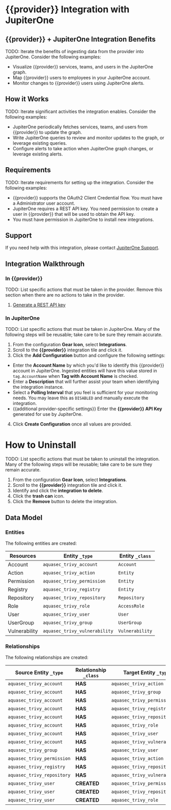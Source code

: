 # {{provider}} Integration with JupiterOne

## {{provider}} + JupiterOne Integration Benefits

TODO: Iterate the benefits of ingesting data from the provider into JupiterOne.
Consider the following examples:

- Visualize {{provider}} services, teams, and users in the JupiterOne graph.
- Map {{provider}} users to employees in your JupiterOne account.
- Monitor changes to {{provider}} users using JupiterOne alerts.

## How it Works

TODO: Iterate significant activities the integration enables. Consider the
following examples:

- JupiterOne periodically fetches services, teams, and users from {{provider}}
  to update the graph.
- Write JupiterOne queries to review and monitor updates to the graph, or
  leverage existing queries.
- Configure alerts to take action when JupiterOne graph changes, or leverage
  existing alerts.

## Requirements

TODO: Iterate requirements for setting up the integration. Consider the
following examples:

- {{provider}} supports the OAuth2 Client Credential flow. You must have a
  Administrator user account.
- JupiterOne requires a REST API key. You need permission to create a user in
  {{provider}} that will be used to obtain the API key.
- You must have permission in JupiterOne to install new integrations.

## Support

If you need help with this integration, please contact
[JupiterOne Support](https://support.jupiterone.io).

## Integration Walkthrough

### In {{provider}}

TODO: List specific actions that must be taken in the provider. Remove this
section when there are no actions to take in the provider.

1. [Generate a REST API key](https://example.com/docs/generating-api-keys)

### In JupiterOne

TODO: List specific actions that must be taken in JupiterOne. Many of the
following steps will be reusable; take care to be sure they remain accurate.

1. From the configuration **Gear Icon**, select **Integrations**.
2. Scroll to the **{{provider}}** integration tile and click it.
3. Click the **Add Configuration** button and configure the following settings:

- Enter the **Account Name** by which you'd like to identify this {{provider}}
  account in JupiterOne. Ingested entities will have this value stored in
  `tag.AccountName` when **Tag with Account Name** is checked.
- Enter a **Description** that will further assist your team when identifying
  the integration instance.
- Select a **Polling Interval** that you feel is sufficient for your monitoring
  needs. You may leave this as `DISABLED` and manually execute the integration.
- {{additional provider-specific settings}} Enter the **{{provider}} API Key**
  generated for use by JupiterOne.

4. Click **Create Configuration** once all values are provided.

# How to Uninstall

TODO: List specific actions that must be taken to uninstall the integration.
Many of the following steps will be reusable; take care to be sure they remain
accurate.

1. From the configuration **Gear Icon**, select **Integrations**.
2. Scroll to the **{{provider}}** integration tile and click it.
3. Identify and click the **integration to delete**.
4. Click the **trash can** icon.
5. Click the **Remove** button to delete the integration.

<!-- {J1_DOCUMENTATION_MARKER_START} -->
<!--
********************************************************************************
NOTE: ALL OF THE FOLLOWING DOCUMENTATION IS GENERATED USING THE
"j1-integration document" COMMAND. DO NOT EDIT BY HAND! PLEASE SEE THE DEVELOPER
DOCUMENTATION FOR USAGE INFORMATION:

https://github.com/JupiterOne/sdk/blob/main/docs/integrations/development.md
********************************************************************************
-->

## Data Model

### Entities

The following entities are created:

| Resources     | Entity `_type`                | Entity `_class` |
| ------------- | ----------------------------- | --------------- |
| Account       | `aquasec_trivy_account`       | `Account`       |
| Action        | `aquasec_trivy_action`        | `Entity`        |
| Permission    | `aquasec_trivy_permission`    | `Entity`        |
| Registry      | `aquasec_trivy_registry`      | `Entity`        |
| Repository    | `aquasec_trivy_repository`    | `Repository`    |
| Role          | `aquasec_trivy_role`          | `AccessRole`    |
| User          | `aquasec_trivy_user`          | `User`          |
| UserGroup     | `aquasec_trivy_group`         | `UserGroup`     |
| Vulnerability | `aquasec_trivy_vulnerability` | `Vulnerability` |

### Relationships

The following relationships are created:

| Source Entity `_type`      | Relationship `_class` | Target Entity `_type`         |
| -------------------------- | --------------------- | ----------------------------- |
| `aquasec_trivy_account`    | **HAS**               | `aquasec_trivy_action`        |
| `aquasec_trivy_account`    | **HAS**               | `aquasec_trivy_group`         |
| `aquasec_trivy_account`    | **HAS**               | `aquasec_trivy_permission`    |
| `aquasec_trivy_account`    | **HAS**               | `aquasec_trivy_registry`      |
| `aquasec_trivy_account`    | **HAS**               | `aquasec_trivy_repository`    |
| `aquasec_trivy_account`    | **HAS**               | `aquasec_trivy_role`          |
| `aquasec_trivy_account`    | **HAS**               | `aquasec_trivy_user`          |
| `aquasec_trivy_account`    | **HAS**               | `aquasec_trivy_vulnerability` |
| `aquasec_trivy_group`      | **HAS**               | `aquasec_trivy_user`          |
| `aquasec_trivy_permission` | **HAS**               | `aquasec_trivy_action`        |
| `aquasec_trivy_registry`   | **HAS**               | `aquasec_trivy_repository`    |
| `aquasec_trivy_repository` | **HAS**               | `aquasec_trivy_vulnerability` |
| `aquasec_trivy_user`       | **CREATED**           | `aquasec_trivy_permission`    |
| `aquasec_trivy_user`       | **CREATED**           | `aquasec_trivy_repository`    |
| `aquasec_trivy_user`       | **CREATED**           | `aquasec_trivy_role`          |

<!--
********************************************************************************
END OF GENERATED DOCUMENTATION AFTER BELOW MARKER
********************************************************************************
-->
<!-- {J1_DOCUMENTATION_MARKER_END} -->
